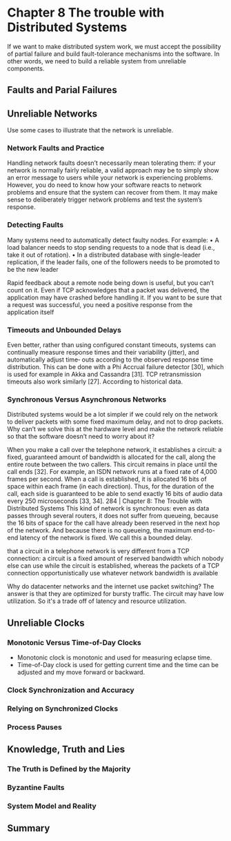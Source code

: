 
# Chapter 8 The trouble with Distributed Systems

If we want to make distributed system work, we must accept the possibility of partial failure and build fault-tolerance mechanisms into the software. In other words, we need to build a reliable system from unreliable components.


## Faults and Parial Failures

## Unreliable Networks
Use some cases to illustrate that the network is unreliable.

### Network Faults and Practice
Handling network faults doesn’t necessarily mean tolerating them: if your network is normally fairly reliable, a valid approach may be to simply show an error message to users while your network is experiencing problems. However, you do need to know how your software reacts to network problems and ensure that the system can recover from them. It may make sense to deliberately trigger network problems and test the system’s response.

### Detecting Faults
Many systems need to automatically detect faulty nodes. For example:
• A load balancer needs to stop sending requests to a node that is dead (i.e., take it
out of rotation).
• In a distributed database with single-leader replication, if the leader fails, one of the followers needs to be promoted to be the new leader

Rapid feedback about a remote node being down is useful, but you can’t count on it. Even if TCP acknowledges that a packet was delivered, the application may have crashed before handling it. If you want to be sure that a request was successful, you need a positive response from the application itself

### Timeouts and Unbounded Delays
Even better, rather than using configured constant timeouts, systems can continually measure response times and their variability (jitter), and automatically adjust time‐ outs according to the observed response time distribution. This can be done with a Phi Accrual failure detector [30], which is used for example in Akka and Cassandra [31]. TCP retransmission timeouts also work similarly [27].
According to historical data.

### Synchronous Versus Asynchronous Networks
Distributed systems would be a lot simpler if we could rely on the network to deliver packets with some fixed maximum delay, and not to drop packets. Why can’t we solve this at the hardware level and make the network reliable so that the software doesn’t need to worry about it?

When you make a call over the telephone network, it establishes a circuit: a fixed, guaranteed amount of bandwidth is allocated for the call, along the entire route between the two callers. This circuit remains in place until the call ends [32]. For example, an ISDN network runs at a fixed rate of 4,000 frames per second. When a call is established, it is allocated 16 bits of space within each frame (in each direction). Thus, for the duration of the call, each side is guaranteed to be able to send exactly 16 bits of audio data every 250 microseconds [33, 34].
 284 | Chapter 8: The Trouble with Distributed Systems
This kind of network is synchronous: even as data passes through several routers, it does not suffer from queueing, because the 16 bits of space for the call have already been reserved in the next hop of the network. And because there is no queueing, the maximum end-to-end latency of the network is fixed. We call this a bounded delay.

that a circuit in a telephone network is very different from a TCP connection: a circuit is a fixed amount of reserved bandwidth which nobody else can use while the circuit is established, whereas the packets of a TCP connection opportunistically use whatever network bandwidth is available

Why do datacenter networks and the internet use packet switching? The answer is that they are optimized for bursty traffic. The circuit may have low utilization. So it's a trade off of latency and resource utilization.

## Unreliable Clocks

### Monotonic Versus Time-of-Day Clocks
* Monotonic clock is monotonic and used for measuring eclapse time.
* Time-of-Day clock is used for getting current time and the time can be adjusted and my move forward or backward. 


### Clock Synchronization and Accuracy

### Relying on Synchronized Clocks

### Process Pauses

## Knowledge, Truth and Lies

### The Truth is Defined by the Majority

### Byzantine Faults

### System Model and Reality

## Summary
